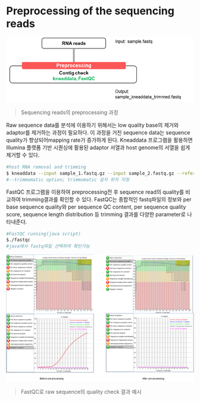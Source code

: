 # Preprocessing of the sequencing reads

![pipeline](https://github.com/sujin9819/MetaInsight/blob/main/SOP/MetaTranscriptomic/img/T_5_1.png?raw=true)
> Sequencing reads의 preprocessing 과정 

Raw sequence data를 분석에 이용하기 위해서는 low quality base의 제거와 adaptor를 제거하는 과정이 필요하다.
이 과정을 거친 sequence data는 sequence quality가 향상되어mapping rate가 증가하게 된다. Kneaddata 프로그램을 활용하면 Illumina 플랫폼 기반 시퀀싱에 활용된 adaptor 서열과 host genome의 서열을 쉽게 제거할 수 있다.

```bash
#host RNA removal and trimming
$ kneaddata --input sample_1.fastq.gz --input sample_2.fastq.gz --reference-db hg37dec_v0.1 --output ./1.Trim/sample --trimmomatic /where/to/Trimmomatic-0.36/ --trimmomatic-options="MINLEN:90" 
#--trimmomatic option; trimmomatic 설치 위치 지정
```

FastQC 프로그램을 이용하여 preprocessing전 후 sequence read의 quality를 비교하여 trimming결과를 확인할 수 있다.
FastQC는 종합적인 fastq파일의 정보와 per base sequence quality와 per sequence QC content, per sequence quality score, sequence length distribution 등 trimming 결과를 다양한 parameter로 나타내준다.

```bash
#FastQC running(java script)
$./fastqc
#java에서 fastq파일 선택하여 확인가능
```

![QC 결과 예시](https://github.com/sujin9819/MetaInsight/blob/main/SOP/MetaTranscriptomic/img/T_5_2.png?raw=true)
> FastQC로 raw sequence의 quality check 결과 예시 